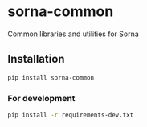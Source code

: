sorna-common
============

Common libraries and utilities for Sorna


Installation
------------

```sh
pip install sorna-common
```

### For development

```sh
pip install -r requirements-dev.txt
```
